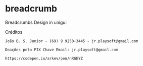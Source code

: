 # breadcrumb
Breadcrumbs Design in unigui

Créditos

    João B. S. Junior - (69) 9 9250-3445 - jr.playsoft@gmail.com
    
    Doações pelo PIX Chave Email: jr.playsoft@gmail.com

    https://codepen.io/arkev/pen/nRGEYZ
